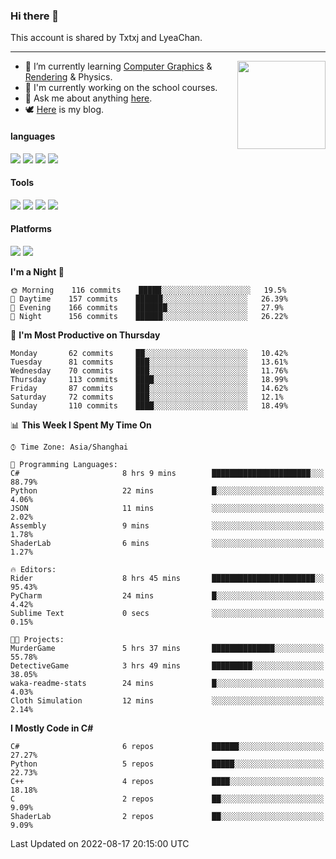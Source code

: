 ### Hi there 👋

This account is shared by Txtxj and LyeaChan.

---

<img align="right" height="141" src="https://github-readme-stats.vercel.app/api?username=txtxj&theme=tokyonight&show_icons=true&count_private=true">

- 🌱 I’m currently learning [Computer Graphics](https://github.com/txtxj/GAMES101) & [Rendering](https://github.com/txtxj/GAMES202) & Physics.
- 🐶 I'm currently working on the school courses.
- 💬 Ask me about anything [here](https://github.com/txtxj/txtxj/issues).
- 🕊️ [Here](https://txtxj.top) is my blog.

#### languages

![](https://img.shields.io/badge/C++-00599C?logo=cplusplus&logoColor=fff)
![](https://img.shields.io/badge/Python-3e74a2?logo=python&logoColor=fff)
![](https://img.shields.io/badge/C%23-239120?logo=csharp&logoColor=fff)
![](https://img.shields.io/badge/C-A8B9CC?logo=c&logoColor=555)


#### Tools

![](https://img.shields.io/badge/JetBrains-000000?logo=jetbrains&logoColor=fff)
![](https://img.shields.io/badge/Unity-FFFFFF?logo=unity&logoColor=000)
![](https://img.shields.io/badge/SublimeText_3-FF9800?logo=sublimetext&logoColor=fff)
![](https://img.shields.io/badge/Blender-F5792A?logo=blender&logoColor=fff)


#### Platforms

![](https://img.shields.io/badge/Windows_10-0078D6?logo=windows&logoColor=fff)
![](https://img.shields.io/badge/Ubuntu_20.04-E95420?logo=ubuntu&logoColor=fff)


<!--START_SECTION:waka-->
**I'm a Night 🦉** 

```text
🌞 Morning    116 commits    █████░░░░░░░░░░░░░░░░░░░░   19.5% 
🌆 Daytime    157 commits    ██████░░░░░░░░░░░░░░░░░░░   26.39% 
🌃 Evening    166 commits    ███████░░░░░░░░░░░░░░░░░░   27.9% 
🌙 Night      156 commits    ██████░░░░░░░░░░░░░░░░░░░   26.22%

```
📅 **I'm Most Productive on Thursday** 

```text
Monday       62 commits     ██░░░░░░░░░░░░░░░░░░░░░░░   10.42% 
Tuesday      81 commits     ███░░░░░░░░░░░░░░░░░░░░░░   13.61% 
Wednesday    70 commits     ███░░░░░░░░░░░░░░░░░░░░░░   11.76% 
Thursday     113 commits    ████░░░░░░░░░░░░░░░░░░░░░   18.99% 
Friday       87 commits     ███░░░░░░░░░░░░░░░░░░░░░░   14.62% 
Saturday     72 commits     ███░░░░░░░░░░░░░░░░░░░░░░   12.1% 
Sunday       110 commits    ████░░░░░░░░░░░░░░░░░░░░░   18.49%

```


📊 **This Week I Spent My Time On** 

```text
⌚︎ Time Zone: Asia/Shanghai

💬 Programming Languages: 
C#                       8 hrs 9 mins        ██████████████████████░░░   88.79% 
Python                   22 mins             █░░░░░░░░░░░░░░░░░░░░░░░░   4.06% 
JSON                     11 mins             ░░░░░░░░░░░░░░░░░░░░░░░░░   2.02% 
Assembly                 9 mins              ░░░░░░░░░░░░░░░░░░░░░░░░░   1.78% 
ShaderLab                6 mins              ░░░░░░░░░░░░░░░░░░░░░░░░░   1.27%

🔥 Editors: 
Rider                    8 hrs 45 mins       ███████████████████████░░   95.43% 
PyCharm                  24 mins             █░░░░░░░░░░░░░░░░░░░░░░░░   4.42% 
Sublime Text             0 secs              ░░░░░░░░░░░░░░░░░░░░░░░░░   0.15%

🐱‍💻 Projects: 
MurderGame               5 hrs 37 mins       ██████████████░░░░░░░░░░░   55.78% 
DetectiveGame            3 hrs 49 mins       █████████░░░░░░░░░░░░░░░░   38.05% 
waka-readme-stats        24 mins             █░░░░░░░░░░░░░░░░░░░░░░░░   4.03% 
Cloth Simulation         12 mins             ░░░░░░░░░░░░░░░░░░░░░░░░░   2.14%

```

**I Mostly Code in C#** 

```text
C#                       6 repos             ██████░░░░░░░░░░░░░░░░░░░   27.27% 
Python                   5 repos             █████░░░░░░░░░░░░░░░░░░░░   22.73% 
C++                      4 repos             ████░░░░░░░░░░░░░░░░░░░░░   18.18% 
C                        2 repos             ██░░░░░░░░░░░░░░░░░░░░░░░   9.09% 
ShaderLab                2 repos             ██░░░░░░░░░░░░░░░░░░░░░░░   9.09%

```



 Last Updated on 2022-08-17 20:15:00 UTC
<!--END_SECTION:waka-->
